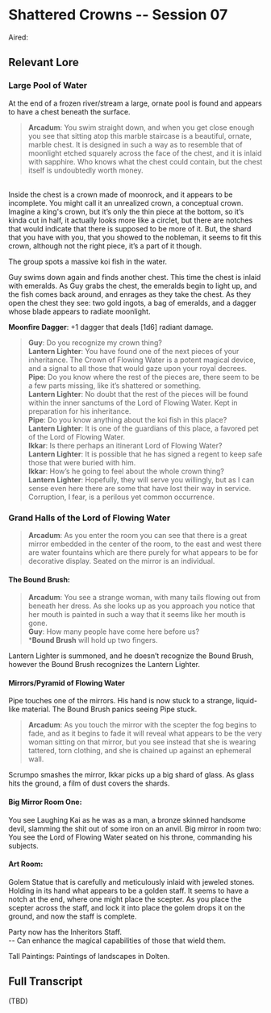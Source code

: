 # Shattered Crowns -- Session 07

Aired: 

## Relevant Lore

### Large Pool of Water

At the end of a frozen river/stream a large, ornate pool is found and appears to have a chest beneath the surface.

> **Arcadum**: You swim straight down, and when you get close enough you see that sitting atop this marble staircase is a beautiful, ornate, marble chest. It is designed in such a way as to resemble that of moonlight etched squarely across the face of the chest, and it is inlaid with sapphire. Who knows what the chest could contain, but the chest itself is undoubtedly worth money.<br>
<br>
Inside the chest is a crown made of moonrock, and it appears to be incomplete. You might call it an unrealized crown, a conceptual crown. Imagine a king's crown, but it’s only the thin piece at the bottom, so it’s kinda cut in half, it actually looks more like a circlet, but there are notches that would indicate that there is supposed to be more of it. But, the shard that you have with you, that you showed to the nobleman, it seems to fit this crown, although not the right piece, it’s a part of it though.

The group spots a massive koi fish in the water.

Guy swims down again and finds another chest. This time the chest is inlaid with emeralds. As Guy grabs the chest, the emeralds begin to light up, and the fish comes back around, and enrages as they take the chest. As they open the chest they see: two gold ingots, a bag of emeralds, and a dagger whose blade appears to radiate moonlight. 

**Moonfire Dagger**: +1 dagger that deals [1d6] radiant damage.

> **Guy**: Do you recognize my crown thing?<br>
**Lantern Lighter**: You have found one of the next pieces of your inheritance. The Crown of Flowing Water is a potent magical device, and a signal to all those that would gaze upon your royal decrees.<br>
**Pipe**: Do you know where the rest of the pieces are, there seem to be a few parts missing, like it’s shattered or something.<br>
**Lantern Lighter**: No doubt that the rest of the pieces will be found within the inner sanctums of the Lord of Flowing Water. Kept in preparation for his inheritance.<br>
**Pipe**: Do you know anything about the koi fish in this place?<br>
**Lantern Lighter**: It is one of the guardians of this place, a favored pet of the Lord of Flowing Water.<br>
**Ikkar**: Is there perhaps an itinerant Lord of Flowing Water?<br>
**Lantern Lighter**: It is possible that he has signed a regent to keep safe those that were buried with him. <br>
**Ikkar**: How’s he going to feel about the whole crown thing?<br>
**Lantern Lighter**: Hopefully, they will serve you willingly, but as I can sense even here there are some that have lost their way in service. Corruption, I fear, is a perilous yet common occurrence.

### Grand Halls of the Lord of Flowing Water

> **Arcadum**: As you enter the room you can see that there is a great mirror embedded in the center of the room, to the east and west there are water fountains which are there purely for what appears to be for decorative display. Seated on the mirror is an individual.

#### The Bound Brush:

> **Arcadum**: You see a strange woman, with many tails flowing out from beneath her dress. As she looks up as you approach you notice that her mouth is painted in such a way that it seems like her mouth is gone.<br>
**Guy**: How many people have come here before us?<br>
***Bound Brush** will hold up two fingers.

Lantern Lighter is summoned, and he doesn’t recognize the Bound Brush, however the Bound Brush recognizes the Lantern Lighter.


#### Mirrors/Pyramid of Flowing Water

Pipe touches one of the mirrors. His hand is now stuck to a strange, liquid-like material. The Bound Brush panics seeing Pipe stuck.

> **Arcadum**: As you touch the mirror with the scepter the fog begins to fade, and as it begins to fade it will reveal what appears to be the very woman sitting on that mirror, but you see instead that she is wearing tattered, torn clothing, and she is chained up against an ephemeral wall.

Scrumpo smashes the mirror, Ikkar picks up a big shard of glass.
As glass hits the ground, a film of dust covers the shards.

#### Big Mirror Room One:

You see Laughing Kai as he was as a man, a bronze skinned handsome devil, slamming the shit out of some iron on an anvil.
Big mirror in room two: You see the Lord of Flowing Water seated on his throne, commanding his subjects.

#### Art Room:

Golem Statue that is carefully and meticulously inlaid with jeweled stones. Holding in its hand what appears to be a golden staff. It seems to have a notch at the end, where one might place the scepter. As you place the scepter across the staff, and lock it into place the golem drops it on the ground, and now the staff is complete. 

Party now has the Inheritors Staff.<br>
-- Can enhance the magical capabilities of those that wield them.

Tall Paintings: Paintings of landscapes in Dolten.


## Full Transcript

(TBD)

